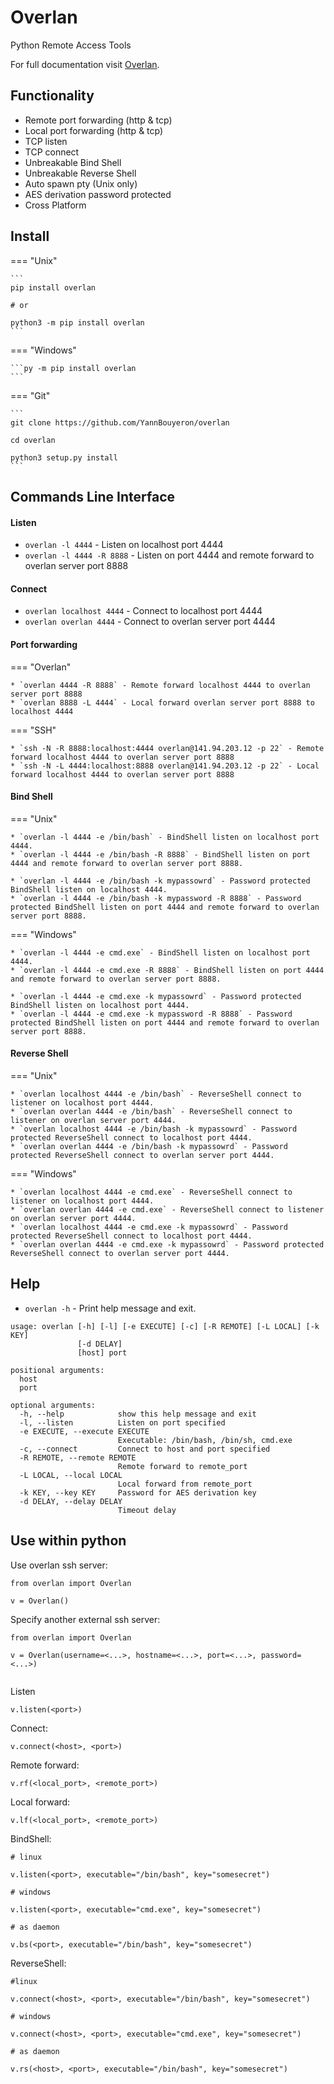 # Overlan


Python Remote Access Tools

For full documentation visit [Overlan](https://github.com/YannBouyeron/overlan).


## Functionality

- Remote port forwarding (http & tcp)
- Local port forwarding (http & tcp)
- TCP listen
- TCP connect
- Unbreakable Bind Shell
- Unbreakable Reverse Shell
- Auto spawn pty (Unix only)
- AES derivation password protected
- Cross Platform


## Install

=== "Unix"

	```
	pip install overlan
	
	# or

	python3 -m pip install overlan
	```

=== "Windows"

	```py -m pip install overlan
	```


=== "Git"

	```
	git clone https://github.com/YannBouyeron/overlan

	cd overlan

	python3 setup.py install
	```


## Commands Line Interface


#### Listen

* `overlan -l 4444` - Listen on localhost port 4444
* `overlan -l 4444 -R 8888` - Listen on port 4444 and remote forward to overlan server port 8888

#### Connect

* `overlan localhost 4444` - Connect to localhost port 4444
* `overlan overlan 4444` - Connect to overlan server port 4444

#### Port forwarding

=== "Overlan"

	* `overlan 4444 -R 8888` - Remote forward localhost 4444 to overlan server port 8888
	* `overlan 8888 -L 4444` - Local forward overlan server port 8888 to localhost 4444

=== "SSH"

	* `ssh -N -R 8888:localhost:4444 overlan@141.94.203.12 -p 22` - Remote forward localhost 4444 to overlan server port 8888 
	* `ssh -N -L 4444:localhost:8888 overlan@141.94.203.12 -p 22` - Local forward localhost 4444 to overlan server port 8888 

#### Bind Shell

=== "Unix"

	* `overlan -l 4444 -e /bin/bash` - BindShell listen on localhost port 4444.
	* `overlan -l 4444 -e /bin/bash -R 8888` - BindShell listen on port 4444 and remote forward to overlan server port 8888.
	
	* `overlan -l 4444 -e /bin/bash -k mypassowrd` - Password protected BindShell listen on localhost 4444.
	* `overlan -l 4444 -e /bin/bash -k mypassword -R 8888` - Password protected BindShell listen on port 4444 and remote forward to overlan server port 8888.

=== "Windows"

	* `overlan -l 4444 -e cmd.exe` - BindShell listen on localhost port 4444.
	* `overlan -l 4444 -e cmd.exe -R 8888` - BindShell listen on port 4444 and remote forward to overlan server port 8888.
	
	* `overlan -l 4444 -e cmd.exe -k mypassowrd` - Password protected BindShell listen on localhost port 4444.
	* `overlan -l 4444 -e cmd.exe -k mypassword -R 8888` - Password protected BindShell listen on port 4444 and remote forward to overlan server port 8888.

#### Reverse Shell

=== "Unix"

	* `overlan localhost 4444 -e /bin/bash` - ReverseShell connect to listener on localhost port 4444.
	* `overlan overlan 4444 -e /bin/bash` - ReverseShell connect to listener on overlan server port 4444.
	* `overlan localhost 4444 -e /bin/bash -k mypassowrd` - Password protected ReverseShell connect to localhost port 4444.
	* `overlan overlan 4444 -e /bin/bash -k mypassowrd` - Password protected ReverseShell connect to overlan server port 4444.

=== "Windows"

	* `overlan localhost 4444 -e cmd.exe` - ReverseShell connect to listener on localhost port 4444.
	* `overlan overlan 4444 -e cmd.exe` - ReverseShell connect to listener on overlan server port 4444.
	* `overlan localhost 4444 -e cmd.exe -k mypassowrd` - Password protected ReverseShell connect to localhost port 4444.
	* `overlan overlan 4444 -e cmd.exe -k mypassowrd` - Password protected ReverseShell connect to overlan server port 4444.


## Help

* `overlan -h` - Print help message and exit.

```
usage: overlan [-h] [-l] [-e EXECUTE] [-c] [-R REMOTE] [-L LOCAL] [-k KEY]
               [-d DELAY]
               [host] port

positional arguments:
  host
  port

optional arguments:
  -h, --help            show this help message and exit
  -l, --listen          Listen on port specified
  -e EXECUTE, --execute EXECUTE
                        Executable: /bin/bash, /bin/sh, cmd.exe
  -c, --connect         Connect to host and port specified
  -R REMOTE, --remote REMOTE
                        Remote forward to remote_port
  -L LOCAL, --local LOCAL
                        Local forward from remote_port
  -k KEY, --key KEY     Password for AES derivation key
  -d DELAY, --delay DELAY
                        Timeout delay
```

## Use within python


Use overlan ssh server:


```
from overlan import Overlan

v = Overlan()

```

Specify another external ssh server:

```
from overlan import Overlan

v = Overlan(username=<...>, hostname=<...>, port=<...>, password=<...>)
 
```

Listen

```
v.listen(<port>)
```

Connect:

```
v.connect(<host>, <port>)
```

Remote forward:

```
v.rf(<local_port>, <remote_port>)
```

Local forward:

```
v.lf(<local_port>, <remote_port>)
```

BindShell:

```
# linux

v.listen(<port>, executable="/bin/bash", key="somesecret")

# windows

v.listen(<port>, executable="cmd.exe", key="somesecret")

# as daemon

v.bs(<port>, executable="/bin/bash", key="somesecret")
```

ReverseShell:

```
#linux

v.connect(<host>, <port>, executable="/bin/bash", key="somesecret")

# windows

v.connect(<host>, <port>, executable="cmd.exe", key="somesecret")

# as daemon

v.rs(<host>, <port>, executable="/bin/bash", key="somesecret")
```


